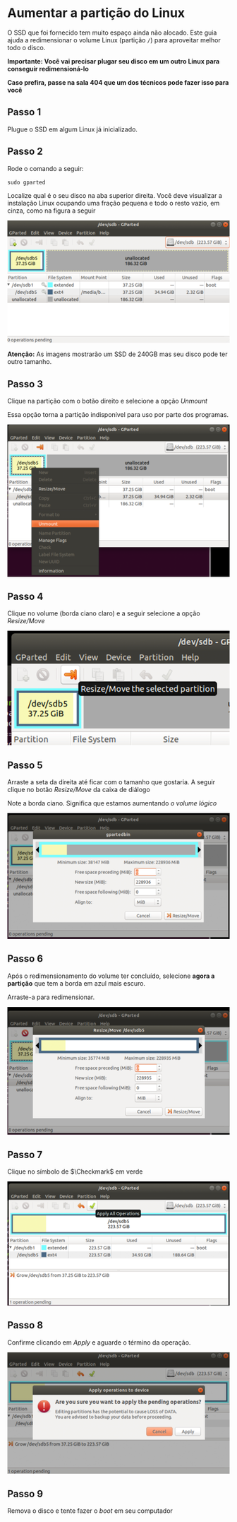 # Aumentar a partição do Linux

O SSD que foi fornecido tem muito espaço ainda  não alocado.  Este guia ajuda a redimensionar o volume Linux (partição `/`) para aproveitar melhor todo o disco.

**Importante: Você vai precisar plugar seu disco em um outro Linux para conseguir redimensioná-lo**

**Caso prefira, passe na sala 404 que um dos técnicos pode fazer isso para você**



## Passo 1

Plugue o SSD em algum Linux já inicializado.

## Passo 2

Rode o comando a seguir:

    sudo gparted

Localize qual é o seu disco na aba superior direita. Você deve visualizar a instalação Linux ocupando uma fração pequena e todo o resto vazio, em cinza, como na figura a seguir

![](img/gparted1.png)

**Atenção:** As imagens mostrarão um SSD de 240GB mas seu disco pode ter outro tamanho.

## Passo 3

Clique na partição com o botão direito e selecione a opção *Unmount*

Essa opção torna a partição indisponível para uso por parte dos programas.

![](img/gparted2.png)

## Passo 4

Clique no volume (borda ciano claro) e a seguir selecione a opção *Resize/Move*

![](img/gparted3.png)

## Passo 5

Arraste a seta da direita até ficar com o tamanho que gostaria. A seguir clique no botão *Resize/Move* da caixa de diálogo

Note a borda ciano. Significa que estamos aumentando *o volume lógico*

![](img/gparted4.png)

## Passo 6

Após o redimensionamento do volume ter concluído, selecione **agora a partição** que tem a borda em azul mais escuro.

Arraste-a para redimensionar.

![](img/gparted5.png)


## Passo 7

Clique no símbolo de $\Checkmark$ em verde

![](img/gparted6.png)


## Passo 8

Confirme clicando em *Apply* e aguarde o término da operação.

![](img/gparted7.png)

## Passo 9

Remova o disco e tente fazer o *boot* em seu computador



